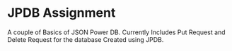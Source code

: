 # JPDB Assignment
A couple of Basics of JSON Power DB.
Currently Includes Put Request and Delete Request for the database Created using JPDB.
